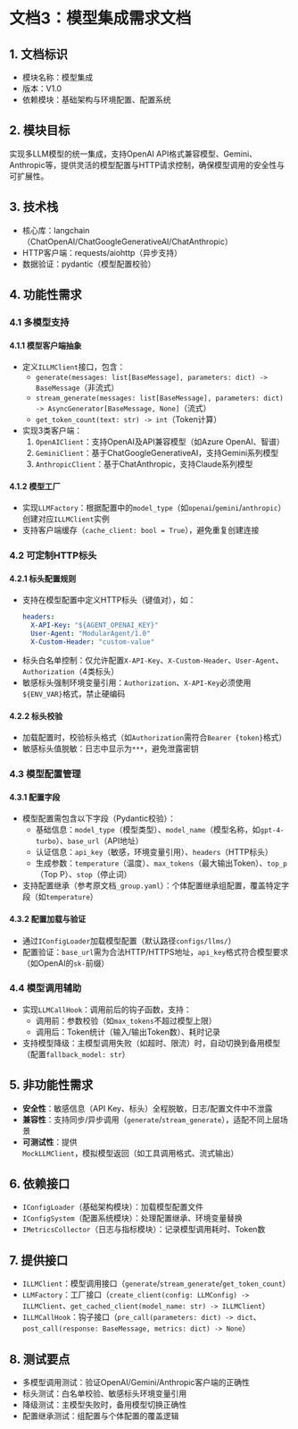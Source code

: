 # 文档3：模型集成需求文档
## 1. 文档标识
- 模块名称：模型集成
- 版本：V1.0
- 依赖模块：基础架构与环境配置、配置系统

## 2. 模块目标
实现多LLM模型的统一集成，支持OpenAI API格式兼容模型、Gemini、Anthropic等，提供灵活的模型配置与HTTP请求控制，确保模型调用的安全性与可扩展性。

## 3. 技术栈
- 核心库：langchain（ChatOpenAI/ChatGoogleGenerativeAI/ChatAnthropic）
- HTTP客户端：requests/aiohttp（异步支持）
- 数据验证：pydantic（模型配置校验）

## 4. 功能性需求
### 4.1 多模型支持
#### 4.1.1 模型客户端抽象
- 定义`ILLMClient`接口，包含：
  - `generate(messages: list[BaseMessage], parameters: dict) -> BaseMessage`（非流式）
  - `stream_generate(messages: list[BaseMessage], parameters: dict) -> AsyncGenerator[BaseMessage, None]`（流式）
  - `get_token_count(text: str) -> int`（Token计算）
- 实现3类客户端：
  1. `OpenAIClient`：支持OpenAI及API兼容模型（如Azure OpenAI、智谱）
  2. `GeminiClient`：基于ChatGoogleGenerativeAI，支持Gemini系列模型
  3. `AnthropicClient`：基于ChatAnthropic，支持Claude系列模型

#### 4.1.2 模型工厂
- 实现`LLMFactory`：根据配置中的`model_type`（如`openai`/`gemini`/`anthropic`）创建对应`ILLMClient`实例
- 支持客户端缓存（`cache_client: bool = True`），避免重复创建连接

### 4.2 可定制HTTP标头
#### 4.2.1 标头配置规则
- 支持在模型配置中定义HTTP标头（键值对），如：
  ```yaml
  headers:
    X-API-Key: "${AGENT_OPENAI_KEY}"
    User-Agent: "ModularAgent/1.0"
    X-Custom-Header: "custom-value"
  ```
- 标头白名单控制：仅允许配置`X-API-Key`、`X-Custom-Header`、`User-Agent`、`Authorization`（4类标头）
- 敏感标头强制环境变量引用：`Authorization`、`X-API-Key`必须使用`${ENV_VAR}`格式，禁止硬编码

#### 4.2.2 标头校验
- 加载配置时，校验标头格式（如`Authorization`需符合`Bearer {token}`格式）
- 敏感标头值脱敏：日志中显示为`***`，避免泄露密钥

### 4.3 模型配置管理
#### 4.3.1 配置字段
- 模型配置需包含以下字段（Pydantic校验）：
  - 基础信息：`model_type`（模型类型）、`model_name`（模型名称，如`gpt-4-turbo`）、`base_url`（API地址）
  - 认证信息：`api_key`（敏感，环境变量引用）、`headers`（HTTP标头）
  - 生成参数：`temperature`（温度）、`max_tokens`（最大输出Token）、`top_p`（Top P）、`stop`（停止词）
- 支持配置继承（参考原文档`_group.yaml`）：个体配置继承组配置，覆盖特定字段（如`temperature`）

#### 4.3.2 配置加载与验证
- 通过`IConfigLoader`加载模型配置（默认路径`configs/llms/`）
- 配置验证：`base_url`需为合法HTTP/HTTPS地址，`api_key`格式符合模型要求（如OpenAI的`sk-`前缀）

### 4.4 模型调用辅助
- 实现`LLMCallHook`：调用前后的钩子函数，支持：
  - 调用前：参数校验（如`max_tokens`不超过模型上限）
  - 调用后：Token统计（输入/输出Token数）、耗时记录
- 支持模型降级：主模型调用失败（如超时、限流）时，自动切换到备用模型（配置`fallback_model: str`）

## 5. 非功能性需求
- **安全性**：敏感信息（API Key、标头）全程脱敏，日志/配置文件中不泄露
- **兼容性**：支持同步/异步调用（`generate`/`stream_generate`），适配不同上层场景
- **可测试性**：提供`MockLLMClient`，模拟模型返回（如工具调用格式、流式输出）

## 6. 依赖接口
- `IConfigLoader`（基础架构模块）：加载模型配置文件
- `IConfigSystem`（配置系统模块）：处理配置继承、环境变量替换
- `IMetricsCollector`（日志与指标模块）：记录模型调用耗时、Token数

## 7. 提供接口
- `ILLMClient`：模型调用接口（`generate`/`stream_generate`/`get_token_count`）
- `LLMFactory`：工厂接口（`create_client(config: LLMConfig) -> ILLMClient`、`get_cached_client(model_name: str) -> ILLMClient`）
- `ILLMCallHook`：钩子接口（`pre_call(parameters: dict) -> dict`、`post_call(response: BaseMessage, metrics: dict) -> None`）

## 8. 测试要点
- 多模型调用测试：验证OpenAI/Gemini/Anthropic客户端的正确性
- 标头测试：白名单校验、敏感标头环境变量引用
- 降级测试：主模型失败时，备用模型切换正确性
- 配置继承测试：组配置与个体配置的覆盖逻辑
